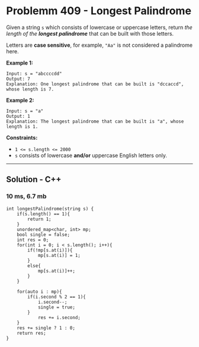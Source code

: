 # Problemm 409 - Longest Palindrome
Given a string `s` which consists of lowercase or uppercase letters, return *the length of the **longest palindrome*** that can be built with those letters.

Letters are **case sensitive**, for example, `"Aa"` is not considered a palindrome here.

 

**Example 1:**
```
Input: s = "abccccdd"
Output: 7
Explanation: One longest palindrome that can be built is "dccaccd", whose length is 7.
```
**Example 2:**
```
Input: s = "a"
Output: 1
Explanation: The longest palindrome that can be built is "a", whose length is 1.
``` 
**Constraints:**

- `1 <= s.length <= 2000`
- `s` consists of lowercase **and/or** uppercase English letters only.

---
## Solution - C++
### 10 ms, 6.7 mb
```
int longestPalindrome(string s) {
    if(s.length() == 1){
        return 1;
    }
    unordered_map<char, int> mp;
    bool single = false;
    int res = 0;
    for(int i = 0; i < s.length(); i++){
        if(!mp[s.at(i)]){
            mp[s.at(i)] = 1;
        }
        else{
            mp[s.at(i)]++;
        }
    }
    
    for(auto i : mp){
        if(i.second % 2 == 1){
            i.second--;
            single = true;
        }
            res += i.second;
    }
    res += single ? 1 : 0;
    return res;
}
```
